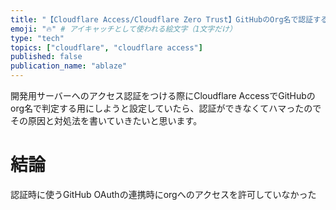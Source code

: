 ```yaml
---
title: "【Cloudflare Access/Cloudflare Zero Trust】GitHubのOrg名で認証するときにハマった話"
emoji: "🔥" # アイキャッチとして使われる絵文字（1文字だけ）
type: "tech"
topics: ["cloudflare", "cloudflare access"]
published: false
publication_name: "ablaze"
---
```


開発用サーバーへのアクセス認証をつける際にCloudflare AccessでGitHubのorg名で判定する用にしようと設定していたら、認証ができなくてハマったのでその原因と対処法を書いていきたいと思います。

# 結論

認証時に使うGitHub OAuthの連携時にorgへのアクセスを許可していなかった

